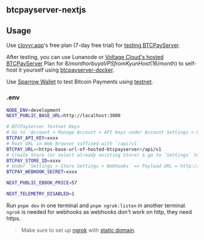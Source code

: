 ## btcpayserver-nextjs

## Usage

Use [clovyr.app](https://clovyr.app/)'s free plan (7-day free trial) for [testing BTCPayServer](https://clovyr.app/apps/btcpayserver).

After testing, you can use Lunanode or [Voltage Cloud's hosted BTCPayServer](https://www.youtube.com/playlist?list=PLuMtKGSqizH2sxmKdy52gdbqSVKkyLX-t) Plan for $8/month or buy a VPS from Kyun Host ($16/month) to self-host it yourself using [btcpayserver-docker](https://github.com/btcpayserver/btcpayserver-docker).

Use [Sparrow Wallet](https://bitcoiner.guide/sparrow/) to test Bitcoin Payments using [testnet](https://www.youtube.com/watch?v=7JJkLW4SHKQ).

### .env

```bash
NODE_ENV=development
NEXT_PUBLIC_BASE_URL=http://localhost:3000

# BTCPayServer Testnet Keys
# Go to `Account > Manage Account > API Keys under Account Settings > Generate API Key > Give Permissions btcpay.store.canviewinvoices & btcpay.store.cancreateinvoice`
BTCPAY_API_KEY=xxxx
# Root URL in Web Browser suffixed with `/api/v1`
BTCPAY_URL=<https-base-url-of-hosted-btcpayserver>/api/v1
# Create Store (or select already existing Store) & go to `Settings` to find `Store ID` under `Store Settings > General`
BTCPAY_STORE_ID=xxxx
# Under `Settings > Store Settings > Webhooks` => Payload URL = http://localhost:3000/api/btcpayserver/webhook (replace http://localhost:3000 with ngrok url as localhost (specifically, http) won't work with webhooks) & Events > Send Me Everything
BTCPAY_WEBHOOK_SECRET=xxxx

NEXT_PUBLIC_EBOOK_PRICE=57

NEXT_TELEMETRY_DISABLED=1
```

Run `pnpm dev` in one terminal and `pnpm ngrok:listen` in another terminal. `ngrok` is needed for webhooks as webhooks don't work on http, they need https.

> Make sure to set up [ngrok](https://ngrok.com) with [static domain](https://ngrok.com/blog-post/free-static-domains-ngrok-users).
